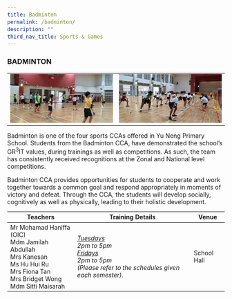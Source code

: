 ```yaml
---
title: Badminton
permalink: /badminton/
description: ""
third_nav_title: Sports & Games
---
```

### BADMINTON

<table>
	<tr>
		<td><img src="/images/Badminton-1.jpeg"/></td>
		<td><img src="/images/Badminton-2.jpeg"/></td>
	</tr>
</table>

Badminton is one of the four sports CCAs offered in Yu Neng Primary School. Students from the Badminton CCA, have demonstrated the school’s GR<sup>3</sup>IT values, during trainings as well as competitions. As such, the team has consistently received recognitions at the Zonal and National level competitions.

Badminton CCA provides opportunities for students to cooperate and work together towards a common goal and respond appropriately in moments of victory and defeat. Through the CCA, the students will develop socially, cognitively as well as physically, leading to their holistic development.

| Teachers | Training Details | Venue |
| --- | --- | --- |
| Mr Mohamad Haniffa (OIC)  <br>Mdm Jamilah Abdullah<br>Mrs Kanesan <br>Ms Hu Hui Ru<br>Mrs Fiona Tan <br>Mrs Bridget Wong<br>Mdm Sitti Maisarah | <em><u>Tuesdays</u><br>2pm to 5pm<br><u>Fridays</u><br>2pm to 5pm<br>(Please refer to the schedules given each semester).</em>| School Hall |